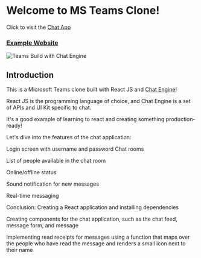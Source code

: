 # Welcome to MS Teams Clone!

Click to visit the [Chat App](https://chatappvs.netlify.app/)

### [Example Website](https://chat-app-jsmastery.netlify.app)

![Teams Build with Chat Engine](https://i.ibb.co/vDhx8Md/Whats-App-Image-2021-01-26-at-02-01-43.jpg)

## Introduction

This is a Microsoft Teams clone built with React JS and [Chat Engine](https://chatengine.io)!

React JS is the programming language of choice, and Chat Engine is a set of APIs and UI Kit specific to chat.

It's a good example of learning to react and creating something production-ready!

Let's dive into the features of the chat application:

Login screen with username and password
Chat rooms

List of people available in the chat room

Online/offline status

Sound notification for new messages

Real-time messaging

Conclusion: 
Creating a React application and installing dependencies

Creating components for the chat application, such as the chat feed, message form, and message

Implementing read receipts for messages using a function that maps over the people who have read the message and renders a small icon next to their name

